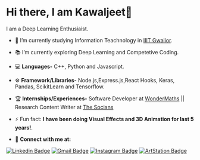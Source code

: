# Hi there, I am Kawaljeet👋

I am a Deep Learning Enthusiaist. 

  
- 🔭 I’m currently studying Information Teachnology in [IIIT Gwalior](https://www.iiitm.ac.in/index.php/en/).
- :books: I’m currently exploring Deep Learning and Competetive Coding.  
- :computer: **Languages-** C++, Python and Javascript.
- :gear: **Framework/Libraries-** Node.js,Express.js,React Hooks, Keras, Pandas, ScikitLearn and Tensorflow.
- :trophy: **Internships/Experiences-** Software Developer at [WonderMaths](https://www.wondermaths.com/) || Research Content Writer at [The Socians](https://www.thesocians.com/)
- ⚡ Fun fact: **I have been doing Visual Effects and 3D Animation for last 5 years!**.

- :handshake:  **Connect with me at:**                                                                                                                                             

[![Linkedin Badge](https://img.shields.io/badge/-Kawaljeet%20Singh%20Batra-blue?style=flat-square&logo=Linkedin&logoColor=white&link=https://www.linkedin.com/in/kawaljeetsinghbatra/)](https://www.linkedin.com/in/kawaljeetsinghbatra/)                                    [![Gmail Badge](https://img.shields.io/badge/-batrakawaljeetsingh@gmail.com-c14438?style=flat-square&logo=Gmail&logoColor=white&link=mailto:batrakawaljeetsingh@gmail.com)](mailto:batrakawaljeetsingh@gmail.com)                                                                                                                                            [![Instagram Badge](https://img.shields.io/badge/-@Kawaljeet_SB-e4405f?style=flat-square&labelColor=f94877&logo=instagram&logoColor=white&link=https://https://www.instagram.com/Kawaljeet_SB/)](https://www.instagram.com/Kawaljeet_SB/)                              [![ArtStation Badge](https://img.shields.io/badge/-Kawaljeet%20Singh%20Batra&logo=ArtStation&style=flat-square&link=https://www.artstation.com/kawal2001singh/)](https://www.artstation.com/kawal2001singh/)
<!---
[![Gmail Badge](https://img.shields.io/badge/-shambhavishandilya01@gmail.com-c14438?style=flat-square&logo=Gmail&logoColor=white&link=mailto:shambhavishandilya01@gmail.com)](mailto:shambhavishandilya01@gmail.com) 
[![Instagram Badge](https://img.shields.io/badge/-@savi.1311-e4405f?style=flat-square&labelColor=f94877&logo=instagram&logoColor=white&link=https://www.instagram.com/savi.1311/)]
-->
<!--- 😄 Pronouns: ... -->
<!--
- 👯 I’m looking to collaborate on ...
- 🤔 I’m looking for help with ...
[<img align = "left" width = "22px" src = "https://raw/githubusercontent.com/iconic/open-iconic/master/svg/globe.svg" />][website]
- 📫 Contact me at: batrakawaljeetsingh@gmail.com
- 💬 Ask me about ... -->
